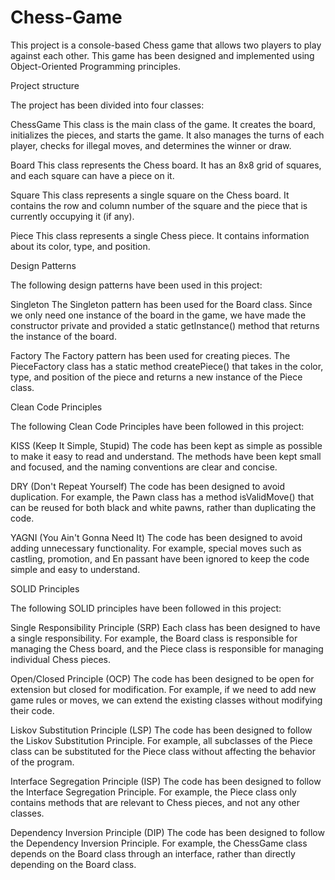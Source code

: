 # Chess-Game

This project is a console-based Chess game that allows two players to play against each other. This game has been designed and implemented using Object-Oriented Programming principles.

Project structure

The project has been divided into four classes:

ChessGame
This class is the main class of the game. It creates the board, initializes the pieces, and starts the game. It also manages the turns of each player, checks for illegal moves, and determines the winner or draw.

Board
This class represents the Chess board. It has an 8x8 grid of squares, and each square can have a piece on it.

Square
This class represents a single square on the Chess board. It contains the row and column number of the square and the piece that is currently occupying it (if any).

Piece
This class represents a single Chess piece. It contains information about its color, type, and position.

Design Patterns

The following design patterns have been used in this project:

Singleton
The Singleton pattern has been used for the Board class. Since we only need one instance of the board in the game, we have made the constructor private and provided a static getInstance() method that returns the instance of the board.

Factory
The Factory pattern has been used for creating pieces. The PieceFactory class has a static method createPiece() that takes in the color, type, and position of the piece and returns a new instance of the Piece class.

Clean Code Principles

The following Clean Code Principles have been followed in this project:

KISS (Keep It Simple, Stupid)
The code has been kept as simple as possible to make it easy to read and understand. The methods have been kept small and focused, and the naming conventions are clear and concise.

DRY (Don't Repeat Yourself)
The code has been designed to avoid duplication. For example, the Pawn class has a method isValidMove() that can be reused for both black and white pawns, rather than duplicating the code.

YAGNI (You Ain't Gonna Need It)
The code has been designed to avoid adding unnecessary functionality. For example, special moves such as castling, promotion, and En passant have been ignored to keep the code simple and easy to understand.

SOLID Principles

The following SOLID principles have been followed in this project:

Single Responsibility Principle (SRP)
Each class has been designed to have a single responsibility. For example, the Board class is responsible for managing the Chess board, and the Piece class is responsible for managing individual Chess pieces.

Open/Closed Principle (OCP)
The code has been designed to be open for extension but closed for modification. For example, if we need to add new game rules or moves, we can extend the existing classes without modifying their code.

Liskov Substitution Principle (LSP)
The code has been designed to follow the Liskov Substitution Principle. For example, all subclasses of the Piece class can be substituted for the Piece class without affecting the behavior of the program.

Interface Segregation Principle (ISP)
The code has been designed to follow the Interface Segregation Principle. For example, the Piece class only contains methods that are relevant to Chess pieces, and not any other classes.

Dependency Inversion Principle (DIP)
The code has been designed to follow the Dependency Inversion Principle. For example, the ChessGame class depends on the Board class through an interface, rather than directly depending on the Board class.

